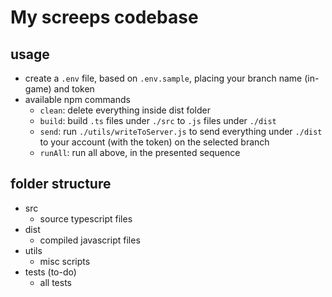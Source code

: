 # My screeps codebase

## usage

* create a `.env` file, based on `.env.sample`, placing your branch name (in-game) and token
* available npm commands
  * `clean`: delete everything inside dist folder
  * `build`: build `.ts` files under `./src` to `.js` files under `./dist`
  * `send`: run `./utils/writeToServer.js` to send everything under `./dist` to your account (with the token) on the selected branch
  * `runAll`: run all above, in the presented sequence

## folder structure

* src
  * source typescript files
* dist
  * compiled javascript files
* utils
  * misc scripts 
* tests (to-do)
  * all tests

